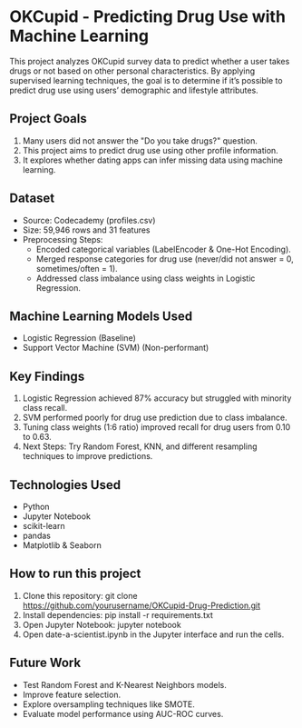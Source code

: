# OKCupid - Predicting Drug Use with Machine Learning
This project analyzes OKCupid survey data to predict whether a user takes drugs or not based on other personal characteristics. By applying supervised learning techniques, the goal is to determine if it’s possible to predict drug use using users’ demographic and lifestyle attributes.

## Project Goals
1. Many users did not answer the "Do you take drugs?" question.
2. This project aims to predict drug use using other profile information.
3. It explores whether dating apps can infer missing data using machine learning.

## Dataset
- Source: Codecademy (profiles.csv)
- Size: 59,946 rows and 31 features
- Preprocessing Steps:
  - Encoded categorical variables (LabelEncoder & One-Hot Encoding).
  - Merged response categories for drug use (never/did not answer = 0, sometimes/often = 1).
  - Addressed class imbalance using class weights in Logistic Regression.

## Machine Learning Models Used
- Logistic Regression (Baseline)
- Support Vector Machine (SVM) (Non-performant)

## Key Findings
1. Logistic Regression achieved 87% accuracy but struggled with minority class recall.
2. SVM performed poorly for drug use prediction due to class imbalance.
3. Tuning class weights (1:6 ratio) improved recall for drug users from 0.10 to 0.63.
4. Next Steps: Try Random Forest, KNN, and different resampling techniques to improve predictions.

## Technologies Used
- Python
- Jupyter Notebook
- scikit-learn
- pandas
- Matplotlib & Seaborn

## How to run this project
1. Clone this repository:
   git clone https://github.com/yourusername/OKCupid-Drug-Prediction.git
2. Install dependencies:
   pip install -r requirements.txt
3. Open Jupyter Notebook:
   jupyter notebook
4. Open date-a-scientist.ipynb in the Jupyter interface and run the cells.

## Future Work
- Test Random Forest and K-Nearest Neighbors models.
- Improve feature selection.
- Explore oversampling techniques like SMOTE.
- Evaluate model performance using AUC-ROC curves.
